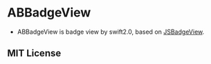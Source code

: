 # ABBadgeView

- ABBadgeView is badge view by swift2.0, based on [JSBadgeView](https://github.com/JaviSoto/JSBadgeView).

## MIT License
